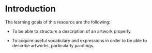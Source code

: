 # Introduction

The learning goals of this resource are the following:

* To be able to structure a description of an artwork properly.

* To acquire useful vocabulary and expressions in order to be able to describe artworks, particularly paintings.





